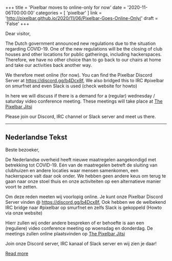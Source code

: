 +++
title = 'Pixelbar moves to online-only for now'
date = '2020-11-06T00:00:00'
categories = [ 
 'pixelbar' 
] 
link = 'http://pixelbar.github.io/2020/11/06/Pixelbar-Goes-Online-Only/'
draft = 'False'
+++

<p>Dear visitor,</p>

<p>The Dutch government announced new regulations due to the situation regarding COVID-19. One of the new regulations will be the closing of club houses and other locations for public gatherings, including hackerspaces. Therefore, we have no other choice than to go back to our chairs at home and take our activities back another way.</p>

<p>We therefore meet online (for now). You can find the Pixelbar Discord Server at <a href="https://discord.gg/b4Dcx8f">https://discord.gg/b4Dcx8f</a>, We also bridged this to IRC #pixelbar on smurfnet and even Slack is used (check website for howto)</p>

<p>In here we will discuss if there is a demand for a (regular) wednesday / saturday video conference meeting. These meetings will take place at <a href="https://jitsi.milliways.info/pixelbar">The Pixelbar Jitsi</a></p>

<p>Please join our Discord, IRC channel or Slack server and meet us there.</p>

<hr />
<h2>Nederlandse Tekst</h2>

<p>Beste bezoeker,</p>

<p>De Nederlandse overheid heeft nieuwe maatregelen aangekondigd met betrekking tot COVID-19. Eén van de maatregelen betreft de sluiting van clubhuizen en andere locaties waar mensen samenkomen, een hackerspace valt daar ook onder. We hebben geen andere keus om terug te gaan naar onze stoel thuis en onze activiteiten op een alternatieve manier voort te zetten.</p>

<p>Om deze reden meeten wij voorlopig online. Je kunt onze Pixelbar Discord Server vinden @ <a href="https://discord.gg/b4Dcx8f">https://discord.gg/b4Dcx8f</a>, Ook hebben we de welbekend IRC bridge naar #pixelbar op smurfnet en zelfs Slack is gekoppeld (Howto via onze website)</p>

<p>Hierr zullen wij onder andere bespreken of er behoefte is aan een (reguliere) video conference meeting op woensdag en donderdag. De meetings zullen online plaatsvinden op <a href="https://jitsi.milliways.info/pixelbar">The Pixelbar Jitsi</a></p>

<p>Join onze Discord server, IRC kanaal of Slack server en wij zien je daar!</p>

[Read more](http://pixelbar.github.io/2020/11/06/Pixelbar-Goes-Online-Only/)